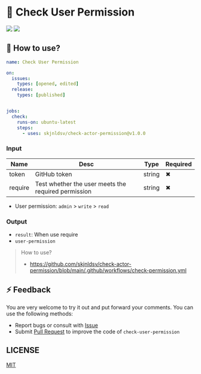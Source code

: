 # 👮 Check User Permission

[![](https://img.shields.io/badge/marketplace-check--user--permission-blueviolet?style=flat-square)](https://github.com/marketplace/actions/check-actor-permission)
[![](https://img.shields.io/github/v/release/skjnldsv/check-actor-permission?style=flat-square&color=orange)](https://github.com/actions-cool/check-user-permission/releases)

## 🚀 How to use?

```yml
name: Check User Permission

on:
  issues:
    types: [opened, edited]
  release:
    types: [published]


jobs:
  check:
    runs-on: ubuntu-latest
    steps:
      - uses: skjnldsv/check-actor-permission@v1.0.0
```

### Input

| Name | Desc | Type | Required |
| -- | -- | -- | -- |
| token | GitHub token | string | ✖ |
| require | Test whether the user meets the required permission | string | ✖ |

- User permission: `admin` > `write` > `read`

### Output

- `result`: When use require
- `user-permission`

> How to use? 
> - https://github.com/skjnldsv/check-actor-permission/blob/main/.github/workflows/check-permission.yml

## ⚡ Feedback

You are very welcome to try it out and put forward your comments. You can use the following methods:

- Report bugs or consult with [Issue](https://github.com/skjnldsv/check-user-permissionissues)
- Submit [Pull Request](https://github.com/skjnldsv/check-user-permission/pulls) to improve the code of `check-user-permission`

## LICENSE

[MIT](./LICENSE)
